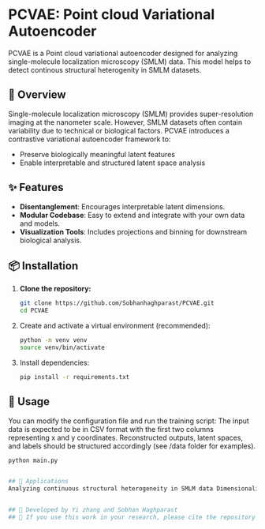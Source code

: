 # PCVAE: Point cloud Variational Autoencoder

PCVAE is a Point cloud variational autoencoder designed for analyzing single-molecule localization microscopy (SMLM) data. This model helps to detect continous structural heterogenity in SMLM datasets.

## 📌 Overview

Single-molecule localization microscopy (SMLM) provides super-resolution imaging at the nanometer scale. However, SMLM datasets often contain variability due to technical or biological factors. PCVAE introduces a contrastive variational autoencoder framework to:

- Preserve biologically meaningful latent features
- Enable interpretable and structured latent space analysis

## ✨ Features

- **Disentanglement**: Encourages interpretable latent dimensions.
- **Modular Codebase**: Easy to extend and integrate with your own data and models.
- **Visualization Tools**: Includes projections and binning for downstream biological analysis.

## 📦 Installation

1. **Clone the repository:**
   
   ```bash
   git clone https://github.com/Sobhanhaghparast/PCVAE.git
   cd PCVAE
   
2. Create and activate a virtual environment (recommended):

   ```bash
   python -m venv venv
   source venv/bin/activate

3. Install dependencies:

   ```bash
   pip install -r requirements.txt


## 🚀 Usage
You can modify the configuration file and run the training script:
The input data is expected to be in CSV format with the first two columns representing x and y coordinates. Reconstructed outputs, latent spaces, and labels should be structured accordingly (see /data folder for examples).

   ```bash
   python main.py


## 🧠 Applications
Analyzing continuous structural heterogeneity in SMLM data Dimensionality reduction for microscopy data Interpretable representations in biomedical imaging


## 🔬 Developed by Yi zhang and Sobhan Haghparast
## 🧪 If you use this work in your research, please cite the repository and the associated publication when available.

